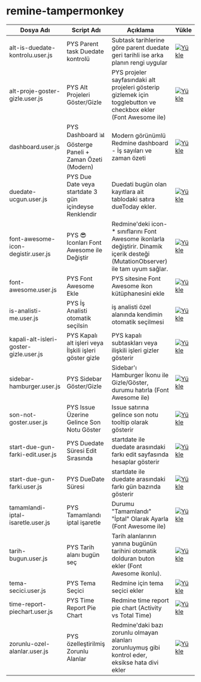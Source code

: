 # remine-tampermonkey

| Dosya Adı                              | Script Adı                                      | Açıklama                                                                 | Yükle |
|----------------------------------------|-------------------------------------------------|-------------------------------------------------------------------------|-------|
| alt-is-duedate-kontrolu.user.js        | PYS Parent task Duedate kontrolü                | Subtask tarihlerine göre parent duedate geri tarihli ise arka planın rengi uygular | [![Yükle](https://img.shields.io/badge/Install–Tampermonkey‑blue?logo=tampermonkey)](https://raw.githubusercontent.com/hssndrms/remine-tampermonkey/master/scripts/alt-is-duedate-kontrolu.user.js) |
| alt-proje-goster-gizle.user.js         | PYS Alt Projeleri Göster/Gizle                  | PYS projeler sayfasındaki alt projeleri gösterip gizlemek için togglebutton ve checkbox ekler (Font Awesome ile) | [![Yükle](https://img.shields.io/badge/Install–Tampermonkey‑blue?logo=tampermonkey)](https://raw.githubusercontent.com/hssndrms/remine-tampermonkey/master/scripts/alt-proje-goster-gizle.user.js) |
| dashboard.user.js                      | PYS Dashboard 📊 Gösterge Paneli + Zaman Özeti (Modern) | Modern görünümlü Redmine dashboard - İş sayıları ve zaman özeti         | [![Yükle](https://img.shields.io/badge/Install–Tampermonkey‑blue?logo=tampermonkey)](https://raw.githubusercontent.com/hssndrms/remine-tampermonkey/master/scripts/dashboard.user.js) |
| duedate-ucgun.user.js                  | PYS Due Date veya startdate 3 gün içindeyse Renklendir | Duedati bugün olan kayıtlara ait tablodaki satıra dueToday ekler.       | [![Yükle](https://img.shields.io/badge/Install–Tampermonkey‑blue?logo=tampermonkey)](https://raw.githubusercontent.com/hssndrms/remine-tampermonkey/master/scripts/duedate-ucgun.user.js) |
| font-awesome-icon-degistir.user.js     | PYS 😎 Iconları Font Awesome ile Değiştir        | Redmine'deki icon-* sınıflarını Font Awesome ikonlarla değiştirir. Dinamik içerik desteği (MutationObserver) ile tam uyum sağlar. | [![Yükle](https://img.shields.io/badge/Install–Tampermonkey‑blue?logo=tampermonkey)](https://raw.githubusercontent.com/hssndrms/remine-tampermonkey/master/scripts/font-awesome-icon-degistir.user.js) |
| font-awesome.user.js                   | PYS Font Awesome Ekle                           | PYS sitesine Font Awesome ikon kütüphanesini ekle                       | [![Yükle](https://img.shields.io/badge/Install–Tampermonkey‑blue?logo=tampermonkey)](https://raw.githubusercontent.com/hssndrms/remine-tampermonkey/master/scripts/font-awesome.user.js) |
| is-analisti-me.user.js                 | PYS İş Analisti otomatik seçilsin               | iş analisti özel alanında kendimin otomatik seçilmesi                   | [![Yükle](https://img.shields.io/badge/Install–Tampermonkey‑blue?logo=tampermonkey)](https://raw.githubusercontent.com/hssndrms/remine-tampermonkey/master/scripts/is-analisti-me.user.js) |
| kapali-alt-isleri-goster-gizle.user.js | PYS Kapalı alt işleri veya İlşkili işleri göster gizle | PYS kapalı subtaskları veya ilişkili işleri gizler gösterir              | [![Yükle](https://img.shields.io/badge/Install–Tampermonkey‑blue?logo=tampermonkey)](https://raw.githubusercontent.com/hssndrms/remine-tampermonkey/master/scripts/kapali-alt-isleri-goster-gizle.user.js) |
| sidebar-hamburger.user.js              | PYS Sidebar Göster/Gizle                        | Sidebar'ı Hamburger İkonu ile Gizle/Göster, durumu hatırla (Font Awesome ile) | [![Yükle](https://img.shields.io/badge/Install–Tampermonkey‑blue?logo=tampermonkey)](https://raw.githubusercontent.com/hssndrms/remine-tampermonkey/master/scripts/sidebar-hamburger.user.js) |
| son-not-goster.user.js                 | PYS Issue Üzerine Gelince Son Notu Göster       | Issue satırına gelince son notu tooltip olarak gösterir                 | [![Yükle](https://img.shields.io/badge/Install–Tampermonkey‑blue?logo=tampermonkey)](https://raw.githubusercontent.com/hssndrms/remine-tampermonkey/master/scripts/son-not-goster.user.js) |
| start-due-gun-farki-edit.user.js       | PYS Duedate Süresi Edit Sırasında               | startdate ile duedate arasındaki farkı edit sayfasında hesaplar gösterir | [![Yükle](https://img.shields.io/badge/Install–Tampermonkey‑blue?logo=tampermonkey)](https://raw.githubusercontent.com/hssndrms/remine-tampermonkey/master/scripts/start-due-gun-farki-edit.user.js) |
| start-due-gun-farki.user.js            | PYS DueDate Süresi                              | startdate ile duedate arasındaki farkı gün bazında gösterir             | [![Yükle](https://img.shields.io/badge/Install–Tampermonkey‑blue?logo=tampermonkey)](https://raw.githubusercontent.com/hssndrms/remine-tampermonkey/master/scripts/start-due-gun-farki.user.js) |
| tamamlandi-iptal-isaretle.user.js      | PYS Tamamlandı iptal işaretle                   | Durumu "Tamamlandı" "İptal" Olarak Ayarla (Font Awesome ile)            | [![Yükle](https://img.shields.io/badge/Install–Tampermonkey‑blue?logo=tampermonkey)](https://raw.githubusercontent.com/hssndrms/remine-tampermonkey/master/scripts/tamamlandi-iptal-isaretle.user.js) |
| tarih-bugun.user.js                    | PYS Tarih alanı bugün seç                       | Tarih alanlarının yanına bugünün tarihini otomatik dolduran buton ekler (Font Awesome ikonlu). | [![Yükle](https://img.shields.io/badge/Install–Tampermonkey‑blue?logo=tampermonkey)](https://raw.githubusercontent.com/hssndrms/remine-tampermonkey/master/scripts/tarih-bugun.user.js) |
| tema-secici.user.js                    | PYS Tema Seçici                                 | Redmine için tema seçici ekler                                          | [![Yükle](https://img.shields.io/badge/Install–Tampermonkey‑blue?logo=tampermonkey)](https://raw.githubusercontent.com/hssndrms/remine-tampermonkey/master/scripts/tema-secici.user.js) |
| time-report-piechart.user.js           | PYS Time Report Pie Chart                       | Redmine time report pie chart (Activity vs Total Time)                  | [![Yükle](https://img.shields.io/badge/Install–Tampermonkey‑blue?logo=tampermonkey)](https://raw.githubusercontent.com/hssndrms/remine-tampermonkey/master/scripts/time-report-piechart.user.js) |
| zorunlu-ozel-alanlar.user.js           | PYS özelleştirilmiş Zorunlu Alanlar             | Redmine'daki bazı zorunlu olmayan alanları zorunluymuş gibi kontrol eder, eksikse hata divi ekler | [![Yükle](https://img.shields.io/badge/Install–Tampermonkey‑blue?logo=tampermonkey)](https://raw.githubusercontent.com/hssndrms/remine-tampermonkey/master/scripts/zorunlu-ozel-alanlar.user.js) |